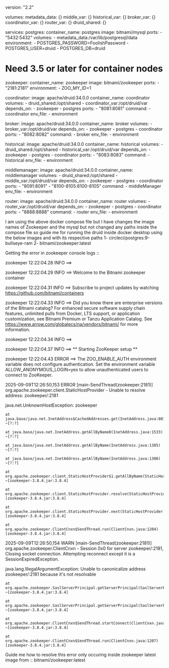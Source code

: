 version: "2.2"

volumes:
  metadata_data: {}
  middle_var: {}
  historical_var: {}
  broker_var: {}
  coordinator_var: {}
  router_var: {}
  druid_shared: {}


services:
  postgres:
    container_name: postgres
    image: bitnami/mysql
    ports:
      - "5432:5432"
    volumes:
      - metadata_data:/var/lib/postgresql/data
    environment:
      - POSTGRES_PASSWORD=FoolishPassword
      - POSTGRES_USER=druid
      - POSTGRES_DB=druid

  # Need 3.5 or later for container nodes
  zookeeper:
    container_name: zookeeper
    image: bitnami/zookeeper
    ports:
      - "2181:2181"
    environment:
      - ZOO_MY_ID=1

  coordinator:
    image: apache/druid:34.0.0
    container_name: coordinator
    volumes:
      - druid_shared:/opt/shared
      - coordinator_var:/opt/druid/var
    depends_on:
      - zookeeper
      - postgres
    ports:
      - "8081:8081"
    command:
      - coordinator
    env_file:
      - environment

  broker:
    image: apache/druid:34.0.0
    container_name: broker
    volumes:
      - broker_var:/opt/druid/var
    depends_on:
      - zookeeper
      - postgres
      - coordinator
    ports:
      - "8082:8082"
    command:
      - broker
    env_file:
      - environment

  historical:
    image: apache/druid:34.0.0
    container_name: historical
    volumes:
      - druid_shared:/opt/shared
      - historical_var:/opt/druid/var
    depends_on: 
      - zookeeper
      - postgres
      - coordinator
    ports:
      - "8083:8083"
    command:
      - historical
    env_file:
      - environment

  middlemanager:
    image: apache/druid:34.0.0
    container_name: middlemanager
    volumes:
      - druid_shared:/opt/shared
      - middle_var:/opt/druid/var
    depends_on: 
      - zookeeper
      - postgres
      - coordinator
    ports:
      - "8091:8091"
      - "8100-8105:8100-8105"
    command:
      - middleManager
    env_file:
      - environment

  router:
    image: apache/druid:34.0.0
    container_name: router
    volumes:
      - router_var:/opt/druid/var
    depends_on:
      - zookeeper
      - postgres
      - coordinator
    ports:
      - "8888:8888"
    command:
      - router
    env_file:
      - environment




I am using the above docker compose file but I have changes the image names of Zookeeper and the mysql but not changed any paths inside the compose file so guide me for running the druid inside docker desktop using the below images and with its respective paths 
1- circleci/postgres:9-bullseye-ram
2- bitnami/zookeeper:latest


Getting the error in zookeeper console logs ::

zookeeper 12:22:04.28 INFO  ==> 

zookeeper 12:22:04.29 INFO  ==> Welcome to the Bitnami zookeeper container

zookeeper 12:22:04.31 INFO  ==> Subscribe to project updates by watching https://github.com/bitnami/containers⁠

zookeeper 12:22:04.33 INFO  ==> Did you know there are enterprise versions of the Bitnami catalog? For enhanced secure software supply chain features, unlimited pulls from Docker, LTS support, or application customization, see Bitnami Premium or Tanzu Application Catalog. See https://www.arrow.com/globalecs/na/vendors/bitnami/⁠ for more information.

zookeeper 12:22:04.34 INFO  ==> 

zookeeper 12:22:04.37 INFO  ==> ** Starting ZooKeeper setup **

zookeeper 12:22:04.43 ERROR ==> The ZOO_ENABLE_AUTH environment variable does not configure authentication. Set the environment variable ALLOW_ANONYMOUS_LOGIN=yes to allow unauthenticated users to connect to ZooKeeper.

2025-09-09T12:26:50,153 ERROR [main-SendThread(zookeeper:2181)] org.apache.zookeeper.client.StaticHostProvider - Unable to resolve address: zookeeper/<unresolved>:2181

java.net.UnknownHostException: zookeeper

	at java.base/java.net.InetAddress$CachedAddresses.get(InetAddress.java:801) ~[?:?]

	at java.base/java.net.InetAddress.getAllByName0(InetAddress.java:1533) ~[?:?]

	at java.base/java.net.InetAddress.getAllByName(InetAddress.java:1385) ~[?:?]

	at java.base/java.net.InetAddress.getAllByName(InetAddress.java:1306) ~[?:?]

	at org.apache.zookeeper.client.StaticHostProvider$1.getAllByName(StaticHostProvider.java:88) ~[zookeeper-3.8.4.jar:3.8.4]

	at org.apache.zookeeper.client.StaticHostProvider.resolve(StaticHostProvider.java:141) [zookeeper-3.8.4.jar:3.8.4]

	at org.apache.zookeeper.client.StaticHostProvider.next(StaticHostProvider.java:368) [zookeeper-3.8.4.jar:3.8.4]

	at org.apache.zookeeper.ClientCnxn$SendThread.run(ClientCnxn.java:1204) [zookeeper-3.8.4.jar:3.8.4]

2025-09-09T12:26:50,154 WARN [main-SendThread(zookeeper:2181)] org.apache.zookeeper.ClientCnxn - Session 0x0 for server zookeeper/<unresolved>:2181, Closing socket connection. Attempting reconnect except it is a SessionExpiredException.

java.lang.IllegalArgumentException: Unable to canonicalize address zookeeper/<unresolved>:2181 because it's not resolvable

	at org.apache.zookeeper.SaslServerPrincipal.getServerPrincipal(SaslServerPrincipal.java:78) ~[zookeeper-3.8.4.jar:3.8.4]

	at org.apache.zookeeper.SaslServerPrincipal.getServerPrincipal(SaslServerPrincipal.java:41) ~[zookeeper-3.8.4.jar:3.8.4]

	at org.apache.zookeeper.ClientCnxn$SendThread.startConnect(ClientCnxn.java:1157) ~[zookeeper-3.8.4.jar:3.8.4]

	at org.apache.zookeeper.ClientCnxn$SendThread.run(ClientCnxn.java:1207) [zookeeper-3.8.4.jar:3.8.4]


 Guide me how to resolve this error only occuring inside zookeeper latest image from :: bitnami/zookeeper:latest
